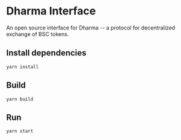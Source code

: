 # Dharma Interface

An open source interface for Dharma -- a protocol for decentralized exchange of BSC tokens.

## Install dependencies
``` yarn install ```

## Build

``` yarn build ```

## Run
``` yarn start ```